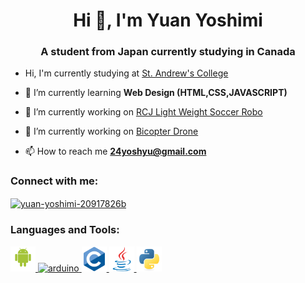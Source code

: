 <h1 align="center">Hi 👋, I'm Yuan Yoshimi</h1>
<h3 align="center">A student from Japan currently studying in Canada</h3>

- Hi, I'm currently studying at [St. Andrew's College](https://www.sac.on.ca/)

- 🌱 I’m currently learning **Web Design (HTML,CSS,JAVASCRIPT)**

- 🔭 I’m currently working on [RCJ Light Weight Soccer Robo](https://a360.co/3x0yv2s)

- 🔭 I’m currently working on [Bicopter Drone](https://a360.co/3VvYFnT)

- 📫 How to reach me **24yoshyu@gmail.com**

<h3 align="left">Connect with me:</h3>
<p align="left">
<a href="https://linkedin.com/in/yuan-yoshimi-20917826b" target="blank"><img align="center" src="https://raw.githubusercontent.com/rahuldkjain/github-profile-readme-generator/master/src/images/icons/Social/linked-in-alt.svg" alt="yuan-yoshimi-20917826b" height="30" width="40" /></a>
</p>

<h3 align="left">Languages and Tools:</h3>
<p align="left"> <a href="https://developer.android.com" target="_blank" rel="noreferrer"> <img src="https://raw.githubusercontent.com/devicons/devicon/master/icons/android/android-original-wordmark.svg" alt="android" width="40" height="40"/> </a> <a href="https://www.arduino.cc/" target="_blank" rel="noreferrer"> <img src="https://cdn.worldvectorlogo.com/logos/arduino-1.svg" alt="arduino" width="40" height="40"/> </a> <a href="https://www.cprogramming.com/" target="_blank" rel="noreferrer"> <img src="https://raw.githubusercontent.com/devicons/devicon/master/icons/c/c-original.svg" alt="c" width="40" height="40"/> </a> <a href="https://www.java.com" target="_blank" rel="noreferrer"> <img src="https://raw.githubusercontent.com/devicons/devicon/master/icons/java/java-original.svg" alt="java" width="40" height="40"/> </a> <a href="https://www.python.org" target="_blank" rel="noreferrer"> <img src="https://raw.githubusercontent.com/devicons/devicon/master/icons/python/python-original.svg" alt="python" width="40" height="40"/> </a> </p>
